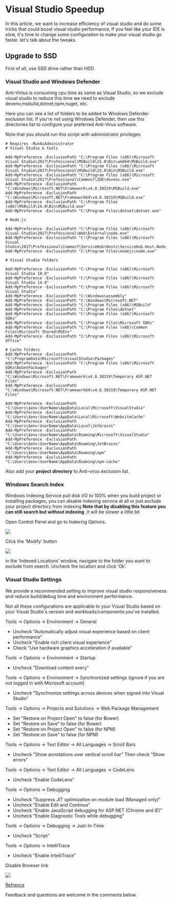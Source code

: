 # Visual Studio Speedup

In this article, we want to increase efficiency of visual studio and do some tricks that could boost visual studio performance, If you feel like your IDE is slow, it's time to change some configuration to make your visual studio go faster. let's talk about the tweaks.

## Upgrade to SSD

First of all, use SSD drive rather than HDD.

### Visual Studio and Windows Defender

Anti-Virtus is consuming cpu time as same as Visual Studio, so we exclude visual studio to reduce this time we need to exclude devenv,msbuild,dotnet,npm,nuget, etc.

Here you can see a list of folders to be added to Windows Defender exclusion list. If you're not using Windows Defender, then use this directories list to configure your preferred Anti-Virus software.

Note that you should run this script with administrator privileges

```text
# Requires -RunAsAdministrator
# Visual Studio & tools

Add-MpPreference -ExclusionPath "C:\Program Files (x86)\Microsoft Visual Studio\2017\Professional\MSBuild\15.0\Bin\amd64\MSBuild.exe"
Add-MpPreference -ExclusionPath "C:\Program Files (x86)\Microsoft Visual Studio\2017\Professional\MSBuild\15.0\Bin\MSBuild.exe"
Add-MpPreference -ExclusionPath "C:\Program Files (x86)\Microsoft Visual Studio\2017\Professional\Common7\IDE\devenv.exe"
Add-MpPreference -ExclusionPath "C:\Windows\Microsoft.NET\Framework\v4.0.30319\MSBuild.exe"
Add-MpPreference -ExclusionPath "C:\Windows\Microsoft.NET\Framework64\v4.0.30319\MSBuild.exe"
Add-MpPreference -ExclusionPath "C:\Program Files (x86)\MSBuild\14.0\Bin\MSBuild.exe"
Add-MpPreference -ExclusionPath "C:\Program Files\dotnet\dotnet.exe"

# Node.js

Add-MpPreference -ExclusionPath "C:\Program Files (x86)\Microsoft Visual Studio\2017\Professional\Web\External\node.exe"
Add-MpPreference -ExclusionPath "C:\Program Files (x86)\Microsoft Visual Studio\2017\Professional\Common7\ServiceHub\Hosts\ServiceHub.Host.Node.x86\ServiceHub.Host.Node.x86.exe"
Add-MpPreference -ExclusionPath "C:\Program Files\nodejs\node.exe"

# Visual Studio folders

Add-MpPreference -ExclusionPath "C:\Program Files (x86)\Microsoft Visual Studio 10.0"
Add-MpPreference -ExclusionPath "C:\Program Files (x86)\Microsoft Visual Studio 14.0"
Add-MpPreference -ExclusionPath "C:\Program Files (x86)\Microsoft Visual Studio"
Add-MpPreference -ExclusionPath "C:\Windows\assembly"
Add-MpPreference -ExclusionPath "C:\Windows\Microsoft.NET"
Add-MpPreference -ExclusionPath "C:\Program Files (x86)\MSBuild"
Add-MpPreference -ExclusionPath "C:\Program Files\dotnet"
Add-MpPreference -ExclusionPath "C:\Program Files (x86)\Microsoft SDKs"
Add-MpPreference -ExclusionPath "C:\Program Files\Microsoft SDKs"
Add-MpPreference -ExclusionPath "C:\Program Files (x86)\Common Files\Microsoft Shared\MSEnv"
Add-MpPreference -ExclusionPath "C:\Program Files (x86)\Microsoft Office"

# Cache folders
Add-MpPreference -ExclusionPath "C:\ProgramData\Microsoft\VisualStudio\Packages"
Add-MpPreference -ExclusionPath "C:\Program Files (x86)\Microsoft SDKs\NuGetPackages"
Add-MpPreference -ExclusionPath "C:\Windows\Microsoft.NET\Framework\v4.0.30319\Temporary ASP.NET Files"
Add-MpPreference -ExclusionPath "C:\Windows\Microsoft.NET\Framework64\v4.0.30319\Temporary ASP.NET Files"

Add-MpPreference -ExclusionPath "C:\Users\$env:UserName\AppData\Local\Microsoft\VisualStudio"
Add-MpPreference -ExclusionPath "C:\Users\$env:UserName\AppData\Local\Microsoft\WebsiteCache"
Add-MpPreference -ExclusionPath "C:\Users\$env:UserName\AppData\Local\Jetbrains"
Add-MpPreference -ExclusionPath "C:\Users\$env:UserName\AppData\Roaming\Microsoft\VisualStudio"
Add-MpPreference -ExclusionPath "C:\Users\$env:UserName\AppData\Roaming\JetBrains"
Add-MpPreference -ExclusionPath "C:\Users\$env:UserName\AppData\Roaming\npm"
Add-MpPreference -ExclusionPath "C:\Users\$env:UserName\AppData\Roaming\npm-cache"
```

Also add your **project directory** to Anti-virus exclusion list.

### Windows Search Index

Windows Indexing Service pull disk I/O to 100% when you build project or installing packages, you can disable indexing service at all or just exclude your project directory from indexing **Note that by disabling this feature you can still search but without indexing** ,it will be slower a little bit

Open Control Panel and go to Indexing Options.

![](../.gitbook/assets/Control-panel%20%281%29.png)

Click the ‘Modify’ button

![](../.gitbook/assets/indexing-option%20%281%29.png)

in the ‘Indexed Locations’ window, navigate to the folder you want to exclude from search. Uncheck the location and click ‘Ok’.

### Visual Studio Settings

We provide a recommended setting to improve visual studio responsiveness and reduce build/debug time and environment performance.

Not all these configurations are applicable to your Visual Studio based on your Visual Studio's version and workloads/components you've installed.

Tools -&gt; Options -&gt; Environment -&gt; General

* Uncheck "Automatically adjust visual experience based on client performance"
* Uncheck "Enable rich client visual experience"
* Check "Use hardware graphics acceleration if available"

Tools -&gt; Options -&gt; Environment -&gt; Startup

* Uncheck "Download content every"

Tools -&gt; Options -&gt; Environment -&gt; Synchronized settings \(ignore if you are not logged in with Microsoft account\)

* Uncheck "Synchronize settings across devices when signed into Visual Studio"

Tools -&gt; Options -&gt; Projects and Solutions -&gt; Web Package Management

* Set "Restore on Project Open" to false \(for Bower\)
* Set "Restore on Save" to false \(for Bower\)
* Set "Restore on Project Open" to false \(for NPM\)
* Set "Restore on Save" to false \(for NPM\)

Tools -&gt; Options -&gt; Text Editor -&gt; All Languages -&gt; Scroll Bars

* Uncheck "Show annotations over vertical scroll bar" Then check "Show errors"

Tools -&gt; Options -&gt; Text Editor -&gt; All Languages -&gt; CodeLens

* Uncheck "Enable CodeLens"

Tools -&gt; Options -&gt; Debugging

* Uncheck "Suppress JIT optimization on module load \(Managed only\)"
* Uncheck "Enable Edit and Continue"
* Uncheck "Enable JavaScript debugging for ASP.NET \(Chrome and IE\)"
* Uncheck "Enable Diagnostic Tools while debugging"

Tools -&gt; Options -&gt; Debugging -&gt; Just-In-Time

* Uncheck "Script"

Tools -&gt; Options -&gt; IntelliTrace

* Uncheck "Enable IntelliTrace"

Disable Browser link

![](../.gitbook/assets/browser-link.png)

[Refrence](http://medium.com/burak-tasci/tweaking-the-environment-to-speed-up-visual-studio-79cd1920fed9)

Feedback and questions are welcome in the comments below.

